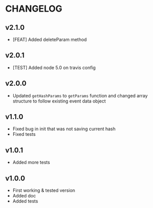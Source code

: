# CHANGELOG

## v2.1.0
- [FEAT] Added deleteParam method

## v2.0.1
- [TEST] Added node 5.0 on travis config

## v2.0.0
- Updated `getHashParams` to `getParams` function and changed array structure to
  follow existing event data object  

## v1.1.0
- Fixed bug in init that was not saving current hash
- Fixed tests

## v1.0.1
- Added more tests

## v1.0.0
- First working & tested version
- Added doc
- Added tests

